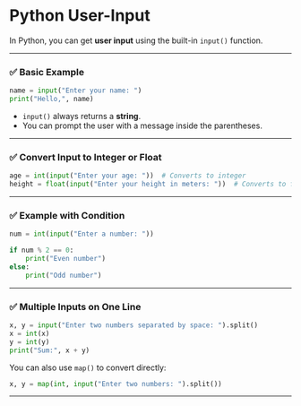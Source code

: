 ﻿# Python User-Input
In Python, you can get **user input** using the built-in `input()` function.

---

### ✅ **Basic Example**

```python
name = input("Enter your name: ")
print("Hello,", name)
```

* `input()` always returns a **string**.
* You can prompt the user with a message inside the parentheses.

---

### ✅ **Convert Input to Integer or Float**

```python
age = int(input("Enter your age: "))  # Converts to integer
height = float(input("Enter your height in meters: "))  # Converts to float
```

---

### ✅ **Example with Condition**

```python
num = int(input("Enter a number: "))

if num % 2 == 0:
    print("Even number")
else:
    print("Odd number")
```

---

### ✅ **Multiple Inputs on One Line**

```python
x, y = input("Enter two numbers separated by space: ").split()
x = int(x)
y = int(y)
print("Sum:", x + y)
```

You can also use `map()` to convert directly:

```python
x, y = map(int, input("Enter two numbers: ").split())
```

---

